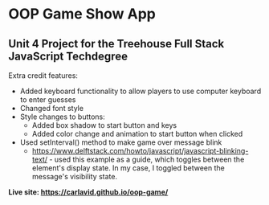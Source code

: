 # OOP Game Show App
## Unit 4 Project for the Treehouse Full Stack JavaScript Techdegree

Extra credit features: 
* Added keyboard functionality to allow players to use computer keyboard to enter guesses
* Changed font style
* Style changes to buttons:
    * Added box shadow to start button and keys 
    * Added color change and animation to start button when clicked
* Used setInterval() method to make game over message blink
    * https://www.delftstack.com/howto/javascript/javascript-blinking-text/ - used this example as a guide, which toggles
      between the element's display state. In my case, I toggled between the message's visibility state.

**Live site: https://carlavid.github.io/oop-game/**
